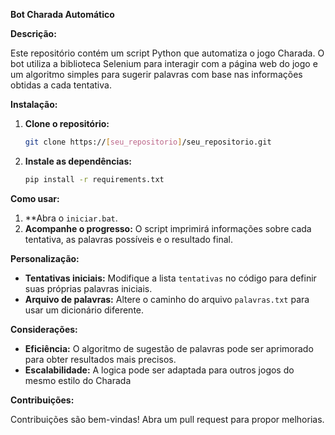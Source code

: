 **Bot Charada Automático**

**Descrição:**

Este repositório contém um script Python que automatiza o jogo Charada. O bot utiliza a biblioteca Selenium para interagir com a página web do jogo e um algoritmo simples para sugerir palavras com base nas informações obtidas a cada tentativa.

**Instalação:**

1. **Clone o repositório:**
   ```bash
   git clone https://[seu_repositorio]/seu_repositorio.git
   ```
2. **Instale as dependências:**
   ```bash
   pip install -r requirements.txt
   ```

**Como usar:**

1. **Abra o ``iniciar.bat``.
2. **Acompanhe o progresso:** O script imprimirá informações sobre cada tentativa, as palavras possíveis e o resultado final.

**Personalização:**

* **Tentativas iniciais:** Modifique a lista `tentativas` no código para definir suas próprias palavras iniciais.
* **Arquivo de palavras:** Altere o caminho do arquivo `palavras.txt` para usar um dicionário diferente.

**Considerações:**

* **Eficiência:** O algoritmo de sugestão de palavras pode ser aprimorado para obter resultados mais precisos.
* **Escalabilidade:** A logica pode ser adaptada para outros jogos do mesmo estilo do Charada

**Contribuições:**

Contribuições são bem-vindas! Abra um pull request para propor melhorias.
